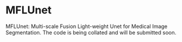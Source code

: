 # MFLUnet
MFLUnet: Multi-scale Fusion Light-weight Unet for Medical Image Segmentation.
The code is being collated and will be submitted soon.
